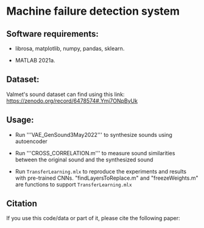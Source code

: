 # Machine failure detection system

## Software requirements:
- librosa, matplotlib, numpy, pandas, sklearn. 

- MATLAB 2021a.

## Dataset:
Valmet's sound dataset can find using this link: https://zenodo.org/record/6478574#.Ymj7ONpByUk

## Usage:

- Run '''VAE_GenSound3May2022''' to synthesize sounds using autoencoder

- Run '''CROSS_CORRELATION.m''' to measure sound similarities between the original sound and the synthesized sound

- Run ```TransferLearning.mlx``` to reproduce the experiments and results with pre-trained CNNs. "findLayersToReplace.m" and "freezeWeights.m" are functions to support ```TransferLearning.mlx```

## Citation
If you use this code/data or part of it, please cite the following paper:


